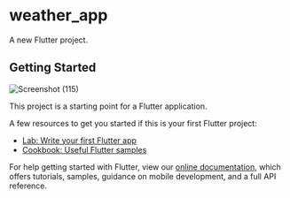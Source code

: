 # weather_app

A new Flutter project.

## Getting Started
![Screenshot (115)](https://user-images.githubusercontent.com/109281535/179390435-1b1946a2-647a-4878-b945-00af84cf6d52.png)

This project is a starting point for a Flutter application.

A few resources to get you started if this is your first Flutter project:

- [Lab: Write your first Flutter app](https://flutter.dev/docs/get-started/codelab)
- [Cookbook: Useful Flutter samples](https://flutter.dev/docs/cookbook)

For help getting started with Flutter, view our
[online documentation](https://flutter.dev/docs), which offers tutorials,
samples, guidance on mobile development, and a full API reference.
